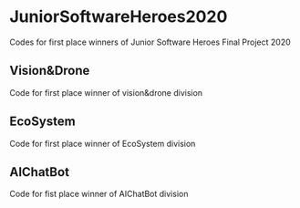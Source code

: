 # JuniorSoftwareHeroes2020
Codes for first place winners of Junior Software Heroes Final Project 2020

## Vision&Drone
Code for first place winner of vision&drone division

## EcoSystem
Code for first place winner of EcoSystem division

## AIChatBot
Code for fist place winner of AIChatBot division
